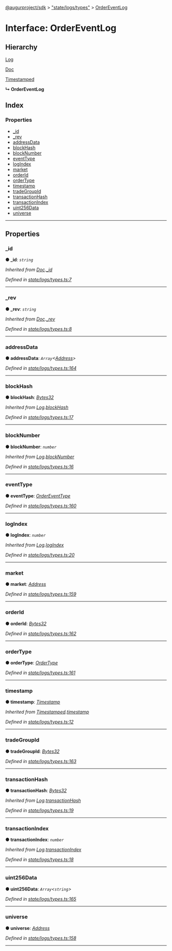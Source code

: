 [@augurproject/sdk](../README.md) > ["state/logs/types"](../modules/_state_logs_types_.md) > [OrderEventLog](../interfaces/_state_logs_types_.ordereventlog.md)

# Interface: OrderEventLog

## Hierarchy

 [Log](_state_logs_types_.log.md)

 [Doc](_state_logs_types_.doc.md)

 [Timestamped](_state_logs_types_.timestamped.md)

**↳ OrderEventLog**

## Index

### Properties

* [_id](_state_logs_types_.ordereventlog.md#_id)
* [_rev](_state_logs_types_.ordereventlog.md#_rev)
* [addressData](_state_logs_types_.ordereventlog.md#addressdata)
* [blockHash](_state_logs_types_.ordereventlog.md#blockhash)
* [blockNumber](_state_logs_types_.ordereventlog.md#blocknumber)
* [eventType](_state_logs_types_.ordereventlog.md#eventtype)
* [logIndex](_state_logs_types_.ordereventlog.md#logindex)
* [market](_state_logs_types_.ordereventlog.md#market)
* [orderId](_state_logs_types_.ordereventlog.md#orderid)
* [orderType](_state_logs_types_.ordereventlog.md#ordertype)
* [timestamp](_state_logs_types_.ordereventlog.md#timestamp)
* [tradeGroupId](_state_logs_types_.ordereventlog.md#tradegroupid)
* [transactionHash](_state_logs_types_.ordereventlog.md#transactionhash)
* [transactionIndex](_state_logs_types_.ordereventlog.md#transactionindex)
* [uint256Data](_state_logs_types_.ordereventlog.md#uint256data)
* [universe](_state_logs_types_.ordereventlog.md#universe)

---

## Properties

<a id="_id"></a>

###  _id

**● _id**: *`string`*

*Inherited from [Doc](_state_logs_types_.doc.md).[_id](_state_logs_types_.doc.md#_id)*

*Defined in [state/logs/types.ts:7](https://github.com/AugurProject/augur/blob/1991ef64ef/packages/augur-sdk/src/state/logs/types.ts#L7)*

___
<a id="_rev"></a>

###  _rev

**● _rev**: *`string`*

*Inherited from [Doc](_state_logs_types_.doc.md).[_rev](_state_logs_types_.doc.md#_rev)*

*Defined in [state/logs/types.ts:8](https://github.com/AugurProject/augur/blob/1991ef64ef/packages/augur-sdk/src/state/logs/types.ts#L8)*

___
<a id="addressdata"></a>

###  addressData

**● addressData**: *`Array`<[Address](../modules/_state_logs_types_.md#address)>*

*Defined in [state/logs/types.ts:164](https://github.com/AugurProject/augur/blob/1991ef64ef/packages/augur-sdk/src/state/logs/types.ts#L164)*

___
<a id="blockhash"></a>

###  blockHash

**● blockHash**: *[Bytes32](../modules/_state_logs_types_.md#bytes32)*

*Inherited from [Log](_state_logs_types_.log.md).[blockHash](_state_logs_types_.log.md#blockhash)*

*Defined in [state/logs/types.ts:17](https://github.com/AugurProject/augur/blob/1991ef64ef/packages/augur-sdk/src/state/logs/types.ts#L17)*

___
<a id="blocknumber"></a>

###  blockNumber

**● blockNumber**: *`number`*

*Inherited from [Log](_state_logs_types_.log.md).[blockNumber](_state_logs_types_.log.md#blocknumber)*

*Defined in [state/logs/types.ts:16](https://github.com/AugurProject/augur/blob/1991ef64ef/packages/augur-sdk/src/state/logs/types.ts#L16)*

___
<a id="eventtype"></a>

###  eventType

**● eventType**: *[OrderEventType](../enums/_state_logs_types_.ordereventtype.md)*

*Defined in [state/logs/types.ts:160](https://github.com/AugurProject/augur/blob/1991ef64ef/packages/augur-sdk/src/state/logs/types.ts#L160)*

___
<a id="logindex"></a>

###  logIndex

**● logIndex**: *`number`*

*Inherited from [Log](_state_logs_types_.log.md).[logIndex](_state_logs_types_.log.md#logindex)*

*Defined in [state/logs/types.ts:20](https://github.com/AugurProject/augur/blob/1991ef64ef/packages/augur-sdk/src/state/logs/types.ts#L20)*

___
<a id="market"></a>

###  market

**● market**: *[Address](../modules/_state_logs_types_.md#address)*

*Defined in [state/logs/types.ts:159](https://github.com/AugurProject/augur/blob/1991ef64ef/packages/augur-sdk/src/state/logs/types.ts#L159)*

___
<a id="orderid"></a>

###  orderId

**● orderId**: *[Bytes32](../modules/_state_logs_types_.md#bytes32)*

*Defined in [state/logs/types.ts:162](https://github.com/AugurProject/augur/blob/1991ef64ef/packages/augur-sdk/src/state/logs/types.ts#L162)*

___
<a id="ordertype"></a>

###  orderType

**● orderType**: *[OrderType](../enums/_state_logs_types_.ordertype.md)*

*Defined in [state/logs/types.ts:161](https://github.com/AugurProject/augur/blob/1991ef64ef/packages/augur-sdk/src/state/logs/types.ts#L161)*

___
<a id="timestamp"></a>

###  timestamp

**● timestamp**: *[Timestamp](../modules/_state_logs_types_.md#timestamp)*

*Inherited from [Timestamped](_state_logs_types_.timestamped.md).[timestamp](_state_logs_types_.timestamped.md#timestamp)*

*Defined in [state/logs/types.ts:12](https://github.com/AugurProject/augur/blob/1991ef64ef/packages/augur-sdk/src/state/logs/types.ts#L12)*

___
<a id="tradegroupid"></a>

###  tradeGroupId

**● tradeGroupId**: *[Bytes32](../modules/_state_logs_types_.md#bytes32)*

*Defined in [state/logs/types.ts:163](https://github.com/AugurProject/augur/blob/1991ef64ef/packages/augur-sdk/src/state/logs/types.ts#L163)*

___
<a id="transactionhash"></a>

###  transactionHash

**● transactionHash**: *[Bytes32](../modules/_state_logs_types_.md#bytes32)*

*Inherited from [Log](_state_logs_types_.log.md).[transactionHash](_state_logs_types_.log.md#transactionhash)*

*Defined in [state/logs/types.ts:19](https://github.com/AugurProject/augur/blob/1991ef64ef/packages/augur-sdk/src/state/logs/types.ts#L19)*

___
<a id="transactionindex"></a>

###  transactionIndex

**● transactionIndex**: *`number`*

*Inherited from [Log](_state_logs_types_.log.md).[transactionIndex](_state_logs_types_.log.md#transactionindex)*

*Defined in [state/logs/types.ts:18](https://github.com/AugurProject/augur/blob/1991ef64ef/packages/augur-sdk/src/state/logs/types.ts#L18)*

___
<a id="uint256data"></a>

###  uint256Data

**● uint256Data**: *`Array`<`string`>*

*Defined in [state/logs/types.ts:165](https://github.com/AugurProject/augur/blob/1991ef64ef/packages/augur-sdk/src/state/logs/types.ts#L165)*

___
<a id="universe"></a>

###  universe

**● universe**: *[Address](../modules/_state_logs_types_.md#address)*

*Defined in [state/logs/types.ts:158](https://github.com/AugurProject/augur/blob/1991ef64ef/packages/augur-sdk/src/state/logs/types.ts#L158)*

___

